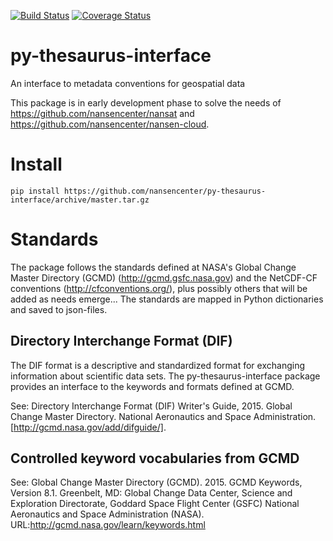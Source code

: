[![Build Status](https://travis-ci.org/nansencenter/nansat.svg?branch=master)](https://travis-ci.org/nansencenter/nansat)
[![Coverage Status](https://coveralls.io/repos/github/nansencenter/nersc-metadata/badge.svg?branch=master)](https://coveralls.io/github/nansencenter/nersc-metadata?branch=master)

# py-thesaurus-interface
An interface to metadata conventions for geospatial data

This package is in early development phase to solve the needs of https://github.com/nansencenter/nansat and https://github.com/nansencenter/nansen-cloud.

# Install
```
pip install https://github.com/nansencenter/py-thesaurus-interface/archive/master.tar.gz
```

# Standards

The package follows the standards defined at NASA's Global Change Master Directory (GCMD) (http://gcmd.gsfc.nasa.gov) and the NetCDF-CF conventions (http://cfconventions.org/), plus possibly others that will be added as needs emerge... The standards are mapped in Python dictionaries and saved to json-files.

## Directory Interchange Format (DIF) 

The DIF format is a descriptive and standardized format for exchanging information about scientific data sets. The py-thesaurus-interface package provides an interface to the keywords and formats defined at GCMD.

See: Directory Interchange Format (DIF) Writer's Guide, 2015. Global Change Master Directory. National Aeronautics and Space Administration. [http://gcmd.nasa.gov/add/difguide/]. 

## Controlled keyword vocabularies from GCMD

See: Global Change Master Directory (GCMD). 2015. GCMD Keywords, Version 8.1. Greenbelt, MD: Global Change Data Center, Science and Exploration Directorate, Goddard Space Flight Center (GSFC) National Aeronautics and Space Administration (NASA). URL:http://gcmd.nasa.gov/learn/keywords.html

